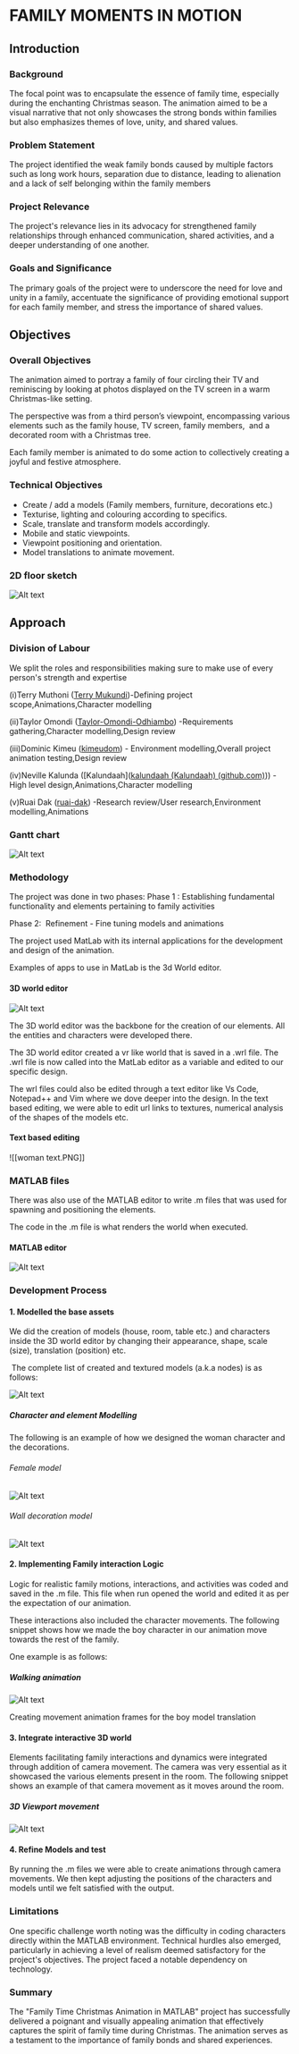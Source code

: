 # **FAMILY MOMENTS IN MOTION**

## Introduction

### Background

The focal point was to encapsulate the essence of family time, especially during the enchanting Christmas season. The animation aimed to be a visual narrative that not only showcases the strong bonds within families but also emphasizes themes of love, unity, and shared values.

### Problem Statement

The project identified the weak family bonds caused by multiple factors such as long work hours, separation due to distance, leading to alienation and a lack of self belonging within the family members

### Project Relevance

The project's relevance lies in its advocacy for strengthened family relationships through enhanced communication, shared activities, and a deeper understanding of one another.

### Goals and Significance

The primary goals of the project were to underscore the need for love and unity in a family, accentuate the significance of providing emotional support for each family member, and stress the importance of shared values.

## Objectives

### Overall Objectives

The animation aimed to portray a family of four circling their TV and reminiscing by looking at photos displayed on the TV screen in a warm Christmas-like setting.

The perspective was from a third person’s viewpoint, encompassing various elements such as the family house, TV screen, family members,  and a decorated room with a Christmas tree.

Each family member is animated to do some action to collectively creating a joyful and festive atmosphere.

### Technical Objectives

- Create / add a models (Family members, furniture, decorations etc.)
- Texturise, lighting and colouring according to specifics.
- Scale, translate and transform models accordingly.
- Mobile and static viewpoints.
- Viewpoint positioning and orientation.
- Model translations to animate movement.

### 2D floor sketch

![Alt text](./Pictures/sketch.png)

## Approach

### Division of Labour

We split the roles and responsibilities making sure to make use of every person's strength and expertise

(i)Terry Muthoni ([Terry Mukundi](https://github.com/SonnyKundi))-Defining project scope,Animations,Character modelling

(ii)Taylor Omondi ([Taylor-Omondi-Odhiambo](https://github.com/Taylor-Omondi-Odhiambo)) -Requirements gathering,Character modelling,Design review

(iii)Dominic Kimeu ([kimeudom](https://github.com/kimeudom)) - Environment modelling,Overall project animation testing,Design review

(iv)Neville Kalunda ([Kalundaah]([kalundaah (Kalundaah) (github.com)](https://github.com/kalundaah))) -High level design,Animations,Character modelling

(v)Ruai Dak ([ruai-dak](https://github.com/ruai-dak)) -Research review/User research,Environment modelling,Animations

### Gantt chart

![Alt text](./Pictures/gantt.PNG)

### Methodology

The project was done in two phases:
Phase 1 : Establishing fundamental functionality and elements pertaining to family activities

Phase 2:  Refinement - Fine tuning models and animations

The project used MatLab with its internal applications for the development and design of the animation.

Examples of apps to use in MatLab is the 3d World editor.

#### 3D world editor

![Alt text](./Pictures/sofa.PNG)

The 3D world editor was the backbone for the creation of our elements. All the entities and characters were developed there.

The 3D world editor created a vr like world that is saved in a .wrl file. The .wrl file is now called into the MatLab editor as a variable and edited to our specific design.

The wrl files could also be edited through a text editor like Vs Code, Notepad++ and Vim where we dove deeper into the design. In the text based editing, we were able to edit url links to textures, numerical analysis of the shapes of the models etc.

#### Text based editing

![[woman text.PNG]]

### MATLAB files

There was also use of the MATLAB editor to write .m files that was used for spawning and positioning the elements.

The code in the .m file is what renders the world when executed.

#### MATLAB editor

![Alt text](./Pictures/GUI.PNG)

### Development Process

#### 1. Modelled the base assets

We did the creation of models (house, room, table etc.) and characters inside the 3D world editor by changing their appearance, shape, scale (size), translation (position) etc.

 The complete list of created and textured models (a.k.a nodes) is as follows:

![Alt text](./Pictures/list.PNG)

##### Character and element Modelling

The following is an example of how we designed the woman character and the decorations.

###### Female model

![Alt text](./Pictures/woman.PNG)

###### Wall decoration model

![Alt text](./Pictures/deco.PNG)

#### 2. Implementing Family interaction Logic

Logic for realistic family motions, interactions, and activities was coded and saved in the .m file. This file when run opened the world and edited it as per the expectation of our animation.

These interactions also included the character movements. The following snippet shows how we made the boy character in our animation move towards the rest of the family.

One example is as follows:

##### Walking animation

![Alt text](./Pictures/boy%20movement.PNG)

Creating movement animation frames for the boy model translation

#### 3. Integrate interactive 3D world

Elements facilitating family interactions and dynamics were integrated through addition of camera movement.
The camera was very essential as it showcased the various elements present in the room. The following snippet shows an example of that camera movement as it moves around the room.

##### 3D Viewport movement

![Alt text](./Pictures/camera%20movement.PNG)

#### 4. Refine Models and test

By running the .m files we were able to create animations through camera movements. We then kept adjusting the positions of the characters and models until we felt satisfied with the output.

### Limitations

One specific challenge worth noting was the difficulty in coding characters directly within the MATLAB environment.
Technical hurdles also emerged, particularly in achieving a level of realism deemed satisfactory for the project's objectives.
The project faced a notable dependency on technology.

### Summary

The "Family Time Christmas Animation in MATLAB" project has successfully delivered a poignant and visually appealing animation that effectively captures the spirit of family time during Christmas. The animation serves as a testament to the importance of family bonds and shared experiences.
